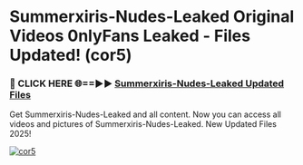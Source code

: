 # Summerxiris-Nudes-Leaked Original Videos 0nlyFans Leaked - Files Updated! (cor5)

<h3>🔴 CLICK HERE 🌐==►► <a href="https://tinyurl.com/4mcuefdz" rel="nofollow">Summerxiris-Nudes-Leaked Updated Files</a></h3>

Get Summerxiris-Nudes-Leaked and all content. Now you can access all videos and pictures of Summerxiris-Nudes-Leaked. New Updated Files 2025!

[![cor5](https://i.imgur.com/StAQSOY.gif)](https://tinyurl.com/4mcuefdz)
